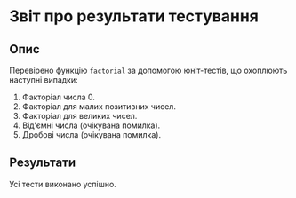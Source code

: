# Звіт про результати тестування

## Опис
Перевірено функцію `factorial` за допомогою юніт-тестів, що охоплюють наступні випадки:
1. Факторіал числа 0.
2. Факторіал для малих позитивних чисел.
3. Факторіал для великих чисел.
4. Від'ємні числа (очікувана помилка).
5. Дробові числа (очікувана помилка).

## Результати
Усі тести виконано успішно.

